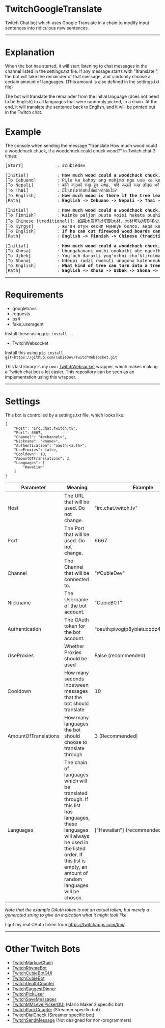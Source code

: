# TwitchGoogleTranslate
Twitch Chat bot which uses Google Translate in a chain to modify input sentences into ridiculous new sentences.

---
# Explanation
When the bot has started, it will start listening to chat messages in the channel listed in the settings.txt file. If any message starts with "!translate ", the bot will take the remainder of that message, and randomly choose a certain amount of languages. (This amount is also defined in the settings.txt file)

The bot will translate the remainder from the initial language (does not need to be English) to all languages that were randomly picked, in a chain. At the end, it will translate the sentence back to English, and it will be printed out in the Twitch chat.

# Example

The console when sending the message "!translate How much wood could a woodchuck chuck, if a woodchuck could chuck wood?" in Twitch chat 3 times:

<pre>
[Start]             : #cubiedev

[Initial]           : <b>How much wood could a woodchuck chuck, if a woodchuck could chuck wood?</b>
[To Cebuano]        : Pila ka kahoy ang mahimo nga usa ka kahoy nga kahoy, kung ang usa ka kahoy nga kahoy makagisi sa kahoy?
[To Nepali]         : कति काठको रूख हुन सक्छ, यदि रूखले रूख छोड्छ भने?
[To Thai]           : มีไม้เท่าไหร่ถ้าต้นไม้ออกจากต้นไม้?
[To English]        : <b>How much wood is there if the tree leaves the tree?</b>
[Path]              : <b>English -> Cebuano -> Nepali -> Thai -> English</b>

[Initial]           : <b>How much wood could a woodchuck chuck, if a woodchuck could chuck wood?</b>
[To Finnish]        : Kuinka paljon puuta voisi hakata puuhihnaa, jos puukouru voisi hakata puuta?
[To Chinese (traditional)]: 如果木屑可以切割木材，木材可以切割多少木材？
[To Kyrgyz]         : жыгач отун кесип мүмкүн болсо, анда канча жыгач устун кесип болот?
[To English]        : <b>If he can cut firewood wood boards can be cut?</b>
[Path]              : <b>English -> Finnish -> Chinese (traditional) -> Kyrgyz -> English</b>

[Initial]           : <b>How much wood could a woodchuck chuck, if a woodchuck could chuck wood?</b>
[To Xhosa]          : Ubungakanani umthi onokuthi ube ngumthi we-woodchuck chuck, ukuba i-woodchuck yayingakwazi ukuxubha ukhuni?
[To Uzbek]          : Yog'och daraxti yog'ochni cho'ktirolmasa, daraxt daraxt daraxti qanday daraxtga aylanishi mumkin?
[To Shona]          : Ndeupi rudzi rwemuti unogona kutendeuka mumuti kana muti wehuni usingadziki huni?
[To English]        : <b>What kind of tree can turn into a tree or wood tree without wood?</b>
[Path]              : <b>English -> Xhosa -> Uzbek -> Shona -> English</b>
</pre>
---

# Requirements
* googletrans
* requests
* bs4
* fake_useragent

Install these using `pip install ...`

* TwitchWebsocket

Install this using `pip install git+https://github.com/CubieDev/TwitchWebsocket.git`

This last library is my own [TwitchWebsocket](https://github.com/CubieDev/TwitchWebsocket) wrapper, which makes making a Twitch chat bot a lot easier.
This repository can be seen as an implementation using this wrapper.

---

# Settings
This bot is controlled by a settings.txt file, which looks like:
```
{
    "Host": "irc.chat.twitch.tv",
    "Port": 6667,
    "Channel": "#<channel>",
    "Nickname": "<name>",
    "Authentication": "oauth:<auth>",
    "UseProxies": false,
    "Cooldown": 10,
    "AmountOfTranslations": 3,
    "Languages": [
        "Hawaiian"
    ]
}
```

| **Parameter**        | **Meaning** | **Example** |
| -------------------- | ----------- | ----------- |
| Host                 | The URL that will be used. Do not change.                         | "irc.chat.twitch.tv" |
| Port                 | The Port that will be used. Do not change.                        | 6667 |
| Channel              | The Channel that will be connected to.                            | "#CubieDev" |
| Nickname             | The Username of the bot account.                                  | "CubieB0T" |
| Authentication       | The OAuth token for the bot account.                              | "oauth:pivogip8ybletucqdz4pkhag6itbax" |
| UseProxies           | Whether Proxies should be used                                    | False (recommended) |
| Cooldown             | How many seconds inbetween messages that the bot should translate | 10 |
| AmountOfTranslations | How many languages the bot should choose to translate through     | 3 (Recommended) |
| Languages            | The chain of languages which will be translated through. If this list has languages, these languages will always be used in the listed order. If this list is empty, an amount of random languages will be chosen. | ["Hawaiian"] (recommended) |

*Note that the example OAuth token is not an actual token, but merely a generated string to give an indication what it might look like.*

I got my real OAuth token from https://twitchapps.com/tmi/.

---

# Other Twitch Bots

* [TwitchMarkovChain](https://github.com/CubieDev/TwitchMarkovChain)
* [TwitchRhymeBot](https://github.com/CubieDev/TwitchRhymeBot)
* [TwitchCubieBotGUI](https://github.com/CubieDev/TwitchCubieBotGUI)
* [TwitchCubieBot](https://github.com/CubieDev/TwitchCubieBot)
* [TwitchDeathCounter](https://github.com/CubieDev/TwitchDeathCounter)
* [TwitchSuggestDinner](https://github.com/CubieDev/TwitchSuggestDinner)
* [TwitchPickUser](https://github.com/CubieDev/TwitchPickUser)
* [TwitchSaveMessages](https://github.com/CubieDev/TwitchSaveMessages)
* [TwitchMMLevelPickerGUI](https://github.com/CubieDev/TwitchMMLevelPickerGUI) (Mario Maker 2 specific bot)
* [TwitchPackCounter](https://github.com/CubieDev/TwitchPackCounter) (Streamer specific bot)
* [TwitchDialCheck](https://github.com/CubieDev/TwitchDialCheck) (Streamer specific bot)
* [TwitchSendMessage](https://github.com/CubieDev/TwitchSendMessage) (Not designed for non-programmers)
